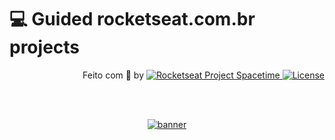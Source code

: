 # 💻 Guided rocketseat.com.br projects

<p align="right">
  Feito com 💜 by 
  <a href="https://www.rocketseat.com.br" target="_blank">
    <img src="https://img.shields.io/static/v1?label=Rocketseat&message=NLW-12&color=313238&labelColor=8257e5" alt="Rocketseat Project Spacetime" />
  </a>
  <a href="LICENSE">
    <img  src="https://img.shields.io/static/v1?label=License&message=MIT&color=2b701b&labelColor=2e50af" alt="License">
  </a>
</p>

<!--START_SECTION:footer-->

<br />
<br />

<p align="center">
  <a href="https://discord.gg/rocketseat" target="_blank">
    <img align="center" src="https://storage.googleapis.com/golden-wind/comunidade/rodape.svg" alt="banner"/>
  </a>
</p>

<!--END_SECTION:footer-->
